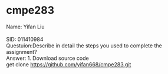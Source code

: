 # cmpe283
Name: Yifan Liu   <br />   
SID: 011410984      <br />
Questuion:Describe in detail the steps you used to complete the assignment?  <br />
Answer: 1. Download source code  <br />
           get clone https://github.com/yifan668/cmpe283.git  <br />
